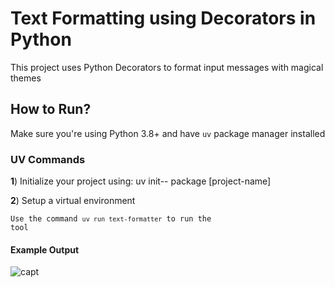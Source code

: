 # **Text Formatting using Decorators in Python**

This project uses Python Decorators to format input messages with magical themes

## **How to Run?**

Make sure you're using Python 3.8+ and have `uv` package manager installed

### **UV Commands**

**1**) Initialize your project using: uv init-- package [project-name]

**2**) Setup a virtual environment

<code>Use the command `uv run text-formatter` to run the tool</code>

#### **Example Output**

![capt](https://github.com/user-attachments/assets/a53c37d9-392a-40cb-b56e-93bee253d7ef)



